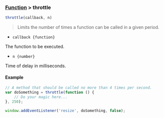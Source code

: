### [Function](../) > throttle

```js
throttle(callback, n)
```

> Limits the number of times a function can be called in a given period.

- <code>callback {function}</code>

The function to be executed.

- <code>n {number}</code>

Time of delay in milliseconds.

#### Example
```js
// A method that should be called no more than 4 times per second.
var doSomething = throttle(function () {
    // Do your magic here...
}, 250);

window.addEventListener('resize', doSomething, false);
```
